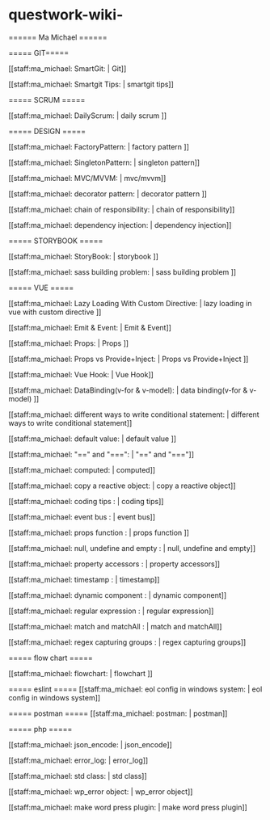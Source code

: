 # questwork-wiki-

====== Ma Michael ======

===== GIT=====

[[staff:ma_michael: SmartGit: | Git]]

[[staff:ma_michael: Smartgit Tips: |  smartgit tips]]

===== SCRUM =====

[[staff:ma_michael: DailyScrum: | daily scrum ]]

===== DESIGN  =====

[[staff:ma_michael:  FactoryPattern: | factory pattern ]]


[[staff:ma_michael: SingletonPattern: | singleton pattern]]


[[staff:ma_michael: MVC/MVVM: | mvc/mvvm]]


[[staff:ma_michael:  decorator pattern: | decorator pattern ]]

[[staff:ma_michael: chain of responsibility: | chain of responsibility]]

[[staff:ma_michael:  dependency injection: | dependency injection]]

===== STORYBOOK =====

[[staff:ma_michael: StoryBook: | storybook ]]


[[staff:ma_michael: sass building problem: | sass building problem  ]]





===== VUE =====

[[staff:ma_michael: Lazy Loading With Custom Directive: | lazy loading in vue with custom directive ]]


[[staff:ma_michael: Emit & Event: | Emit & Event]]


[[staff:ma_michael: Props: | Props  ]]


[[staff:ma_michael: Props vs Provide+Inject: | Props vs Provide+Inject ]]


[[staff:ma_michael: Vue Hook: | Vue Hook]]


[[staff:ma_michael: DataBinding(v-for & v-model): | data binding(v-for & v-model)  ]]


[[staff:ma_michael: different ways to write conditional statement: | different ways to write conditional statement]]


[[staff:ma_michael: default value: | default value ]]

[[staff:ma_michael: "==" and "===": | "==" and "==="]]

[[staff:ma_michael: computed: | computed]]

[[staff:ma_michael: copy a reactive object: | copy a reactive object]]


[[staff:ma_michael: coding tips : | coding tips]]

[[staff:ma_michael: event bus : | event bus]]

[[staff:ma_michael: props function : | props function ]]

[[staff:ma_michael: null, undefine and empty : | null, undefine and empty]]

[[staff:ma_michael: property accessors : | property accessors]]

[[staff:ma_michael: timestamp : | timestamp]]

[[staff:ma_michael: dynamic component : | dynamic component]]

[[staff:ma_michael: regular expression : | regular expression]]

[[staff:ma_michael: match and matchAll : | match and matchAll]]

[[staff:ma_michael: regex capturing groups : |  regex capturing groups]]

===== flow chart =====

[[staff:ma_michael: flowchart: | flowchart ]]

===== eslint =====
[[staff:ma_michael: eol config in windows system: | eol config in windows system]]

===== postman =====
[[staff:ma_michael: postman: | postman]]

===== php =====

[[staff:ma_michael: json_encode: | json_encode]]

[[staff:ma_michael: error_log: | error_log]]

[[staff:ma_michael: std class: | std class]]

[[staff:ma_michael: wp_error object: | wp_error object]]

[[staff:ma_michael: make word press plugin: | make word press plugin]]
